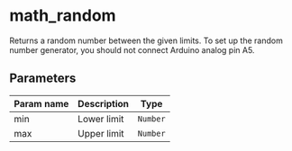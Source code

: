 math_random
===========

Returns a random number between the given limits. To set up the random number generator, you should not connect Arduino analog pin A5.

Parameters
----------

| Param name | Description | Type     |
 ------------|-------------|----------
| min     | Lower limit | `Number` |
| max     | Upper limit | `Number` |